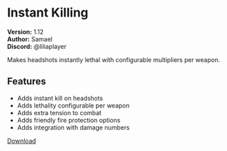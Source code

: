 # Instant Killing

**Version:** 1.12  
**Author:** Samael  
**Discord:** @liliaplayer  

Makes headshots instantly lethal with configurable multipliers per weapon.

## Features

- Adds instant kill on headshots
- Adds lethality configurable per weapon
- Adds extra tension to combat
- Adds friendly fire protection options
- Adds integration with damage numbers

[Download](https://github.com/LiliaFramework/Modules/raw/refs/heads/gh-pages/instakill.zip)
